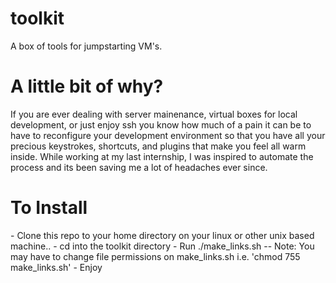 toolkit
=======

A box of tools for jumpstarting VM's.


A little bit of why?
====================

If you are ever dealing with server mainenance, virtual boxes for local development, or just enjoy ssh you know how much of a pain it can be to have to reconfigure your development environment so that you have all your precious keystrokes, shortcuts, and plugins that make you feel all warm inside.  While working at my last internship, I was inspired to automate the process and its been saving me a lot of headaches ever since.

<h1>To Install</h1> 
- Clone this repo to your home directory on your linux or other unix based machine..
- cd into the toolkit directory
- Run ./make_links.sh
   -- Note: You may have to change file permissions on make_links.sh i.e. 'chmod 755 make_links.sh'
- Enjoy
